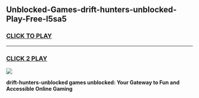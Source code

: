 
## Unblocked-Games-drift-hunters-unblocked-Play-Free-l5sa5
<h3>
<a href="https://premium76.site?title=drift-hunters-unblocked&ref=10A">CLICK TO PLAY</a></h3>
<hr>

<h3>
<a href="https://premium76.site?title=drift-hunters-unblocked&ref=10A">CLICK 2 PLAY</a>
  
</h3>

<a href="https://premium76.site?title=drift-hunters-unblocked&ref=10A"><img src="https://clearcache.store/games.png"></a>


**drift-hunters-unblocked games unblocked: Your Gateway to Fun and Accessible Online Gaming**
